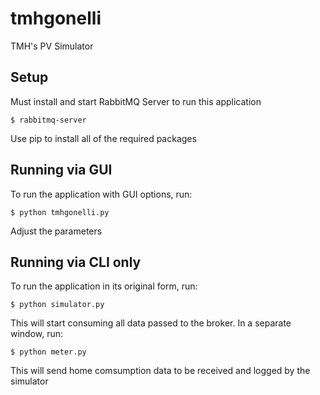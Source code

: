 # tmhgonelli
TMH's PV Simulator

## Setup ##
Must install and start RabbitMQ Server to run this application

```
$ rabbitmq-server
```

Use pip to install all of the required packages

## Running via GUI ##
To run the application with GUI options, run:

```
$ python tmhgonelli.py
```

Adjust the parameters 

## Running via CLI only ##
To run the application in its original form, run:

```
$ python simulator.py
```

This will start consuming all data passed to the broker. In a separate window, run:

```
$ python meter.py
```

This will send home comsumption data to be received and logged by the simulator
